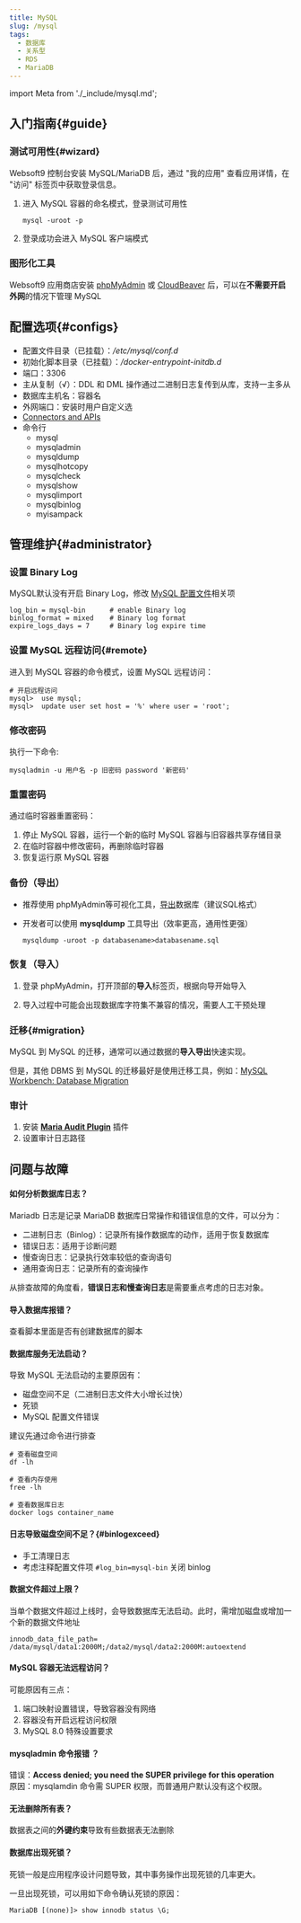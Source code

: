 ```yaml
---
title: MySQL
slug: /mysql
tags:
  - 数据库
  - 关系型
  - RDS
  - MariaDB
---
```


import Meta from './_include/mysql.md';

<Meta name="meta" />

## 入门指南{#guide}

### 测试可用性{#wizard}

Websoft9 控制台安装 MySQL/MariaDB 后，通过 "我的应用" 查看应用详情，在 "访问" 标签页中获取登录信息。  

1. 进入 MySQL 容器的命名模式，登录测试可用性
   ```
   mysql -uroot -p
   ```
2. 登录成功会进入 MySQL 客户端模式

### 图形化工具

Websoft9 应用商店安装 [phpMyAdmin](./phpmyadmin) 或 [CloudBeaver](./cloudbeaver) 后，可以在**不需要开启外网**的情况下管理 MySQL


## 配置选项{#configs}

- 配置文件目录（已挂载）：*/etc/mysql/conf.d*
- 初始化脚本目录（已挂载）：*/docker-entrypoint-initdb.d*
- 端口：3306
- 主从复制（√）：DDL 和 DML 操作通过二进制日志复传到从库，支持一主多从
- 数据库主机名：容器名
- 外网端口：安装时用户自定义选
- [Connectors and APIs](https://dev.mysql.com/doc/index-connectors.html)
- 命令行
  * mysql
  * mysqladmin
  * mysqldump 
  * mysqlhotcopy
  * mysqlcheck
  * mysqlshow
  * mysqlimport
  * mysqlbinlog
  * myisampack

## 管理维护{#administrator}

### 设置 Binary Log

MySQL默认没有开启 Binary Log，修改 [MySQL 配置文件](#configs)相关项

```
log_bin = mysql-bin      # enable Binary log
binlog_format = mixed    # Binary log format
expire_logs_days = 7     # Binary log expire time
```

### 设置 MySQL 远程访问{#remote}

进入到 MySQL 容器的命令模式，设置 MySQL 远程访问：

```
# 开启远程访问
mysql>  use mysql;
mysql>  update user set host = '%' where user = 'root';
```

### 修改密码

执行一下命令:
```
mysqladmin -u 用户名 -p 旧密码 password '新密码' 
```

### 重置密码

通过临时容器重置密码：

1. 停止 MySQL 容器，运行一个新的临时 MySQL 容器与旧容器共享存储目录
2. 在临时容器中修改密码，再删除临时容器
3. 恢复运行原 MySQL 容器


### 备份（导出）

- 推荐使用 phpMyAdmin等可视化工具，[导出](./phpmyadmin)数据库（建议SQL格式）

- 开发者可以使用 **mysqldump** 工具导出（效率更高，通用性更强）
   ```
   mysqldump -uroot -p databasename>databasename.sql
   ```

### 恢复（导入）

1. 登录 phpMyAdmin，打开顶部的**导入**标签页，根据向导开始导入

2. 导入过程中可能会出现数据库字符集不兼容的情况，需要人工干预处理


### 迁移{#migration}

MySQL 到 MySQL 的迁移，通常可以通过数据的**导入导出**快速实现。    

但是，其他 DBMS 到 MySQL 的迁移最好是使用迁移工具，例如：[MySQL Workbench: Database Migration](https://www.mysql.com/products/workbench/migrate/)


### 审计

1. 安装 **[Maria Audit Plugin](https://mariadb.com/kb/en/mariadb-audit-plugin/)** 插件
2. 设置审计日志路径


## 问题与故障

#### 如何分析数据库日志？

Mariadb 日志是记录 MariaDB 数据库日常操作和错误信息的文件，可以分为：

* 二进制日志（Binlog）：记录所有操作数据库的动作，适用于恢复数据库
* 错误日志：适用于诊断问题
* 慢查询日志：记录执行效率较低的查询语句
* 通用查询日志：记录所有的查询操作

从排查故障的角度看，**错误日志和慢查询日志**是需要重点考虑的日志对象。

#### 导入数据库报错？

查看脚本里面是否有创建数据库的脚本

#### 数据库服务无法启动？

导致 MySQL 无法启动的主要原因有：

* 磁盘空间不足（二进制日志文件大小增长过快）
* 死锁
* MySQL 配置文件错误

建议先通过命令进行排查  

```shell
# 查看磁盘空间
df -lh

# 查看内存使用
free -lh

# 查看数据库日志
docker logs container_name
```

#### 日志导致磁盘空间不足？{#binlogexceed}

- 手工清理日志
- 考虑注释配置文件项 `#log_bin=mysql-bin` 关闭 binlog

#### 数据文件超过上限？

当单个数据文件超过上线时，会导致数据库无法启动。此时，需增加磁盘或增加一个新的数据文件地址
```
innodb_data_file_path= /data/mysql/data1:2000M;/data2/mysql/data2:2000M:autoextend
```

#### MySQL 容器无法远程访问？

可能原因有三点：

1. 端口映射设置错误，导致容器没有网络
2. 容器没有开启远程访问权限
3. MySQL 8.0 特殊设置要求

#### mysqladmin 命令报错 ？

错误：**Access denied; you need the SUPER privilege for this operation**  
原因：mysqlamdin 命令需 SUPER 权限，而普通用户默认没有这个权限。    

#### 无法删除所有表？

数据表之间的**外键约束**导致有些数据表无法删除

#### 数据库出现死锁？

死锁一般是应用程序设计问题导致，其中事务操作出现死锁的几率更大。  

一旦出现死锁，可以用如下命令确认死锁的原因：

```
MariaDB [(none)]> show innodb status \G;
```
